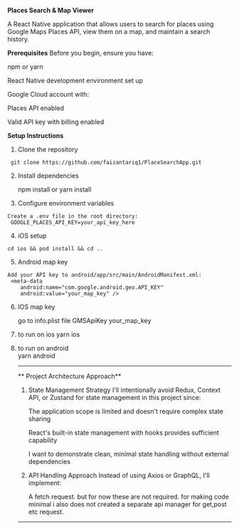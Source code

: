 **Places Search & Map Viewer**

A React Native application that allows users to search for places using Google Maps Places API, view them on a map, and maintain a search history.

**Prerequisites**
Before you begin, ensure you have:


npm or yarn

React Native development environment set up

Google Cloud account with:

Places API enabled

Valid API key with billing enabled

**Setup Instructions**
   1. Clone the repository

     git clone https://github.com/faizantariq1/PlaceSearchApp.git

   2. Install dependencies

      npm install
      or
      yarn install

   3. Configure environment variables

    Create a .env file in the root directory:
     GOOGLE_PLACES_API_KEY=your_api_key_here

   4. iOS setup  

    cd ios && pod install && cd ..

   5. Android map key

    Add your API key to android/app/src/main/AndroidManifest.xml: 
     <meta-data
        android:name="com.google.android.geo.API_KEY"
        android:value="your_map_key" />

   6. IOS map key

       go to info.plist file
       <key>GMSApiKey</key>
	   <string>your_map_key</string>     

   7. to run on ios
       yarn ios

   8. to run on android   
       yarn android 

       --------------------------------------------------------
      ** Project Architecture Approach**
        1. State Management Strategy
            I'll intentionally avoid Redux, Context API, or Zustand for state management in this project since:

            The application scope is limited and doesn't require complex state sharing

            React's built-in state management with hooks provides sufficient capability

            I want to demonstrate clean, minimal state handling without external dependencies
        2. API Handling Approach
            Instead of using Axios or GraphQL, I'll implement:

            A fetch request. but for now these are not required. for making code minimal i also does not created a separate api manager for get,post etc request.
       --------------------------------------------------------
